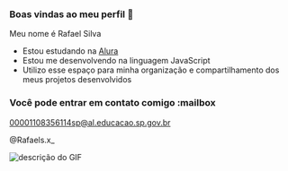 ### Boas vindas ao meu perfil 💙

Meu nome é Rafael Silva

- Estou estudando na [Alura](https://www.alura.com.br)
- Estou me desenvolvendo na linguagem JavaScript
- Utilizo esse espaço para minha organização e compartilhamento dos meus projetos desenvolvidos

### Você pode entrar em contato comigo :mailbox

00001108356114sp@al.educacao.sp.gov.br

@Rafaels.x_

![descrição do GIF](https://media0.giphy.com/media/xT5LMEMzdKTE2a6xfG/200w.gif?cid=6c09b952fn7lttag6h14tm5es9mz54eqsri021iwonzwivx5&ep=v1_gifs_search&rid=200w.gif&ct=g)

